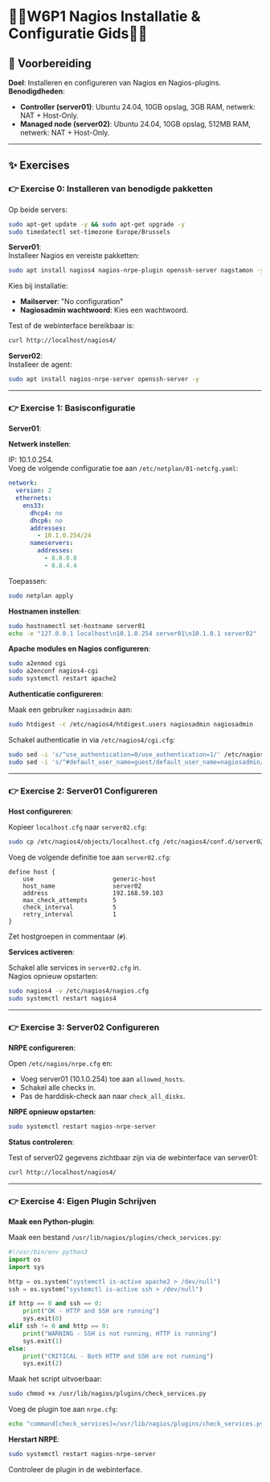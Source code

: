 # 💙🤍W6P1 Nagios Installatie & Configuratie Gids💙🤍

## 📝 Voorbereiding

**Doel**: Installeren en configureren van Nagios en Nagios-plugins.  
**Benodigdheden**:
- **Controller (server01)**: Ubuntu 24.04, 10GB opslag, 3GB RAM, netwerk: NAT + Host-Only.
- **Managed node (server02)**: Ubuntu 24.04, 10GB opslag, 512MB RAM, netwerk: NAT + Host-Only.

---

## ✨ Exercises

### 👉 Exercise 0: Installeren van benodigde pakketten

Op beide servers:

```bash
sudo apt-get update -y && sudo apt-get upgrade -y
sudo timedatectl set-timezone Europe/Brussels
```

**Server01**:  
Installeer Nagios en vereiste pakketten:

```bash
sudo apt install nagios4 nagios-nrpe-plugin openssh-server nagstamon -y
```

Kies bij installatie:
- **Mailserver**: "No configuration"
- **Nagiosadmin wachtwoord**: Kies een wachtwoord.

Test of de webinterface bereikbaar is:

```bash
curl http://localhost/nagios4/
```

**Server02**:  
Installeer de agent:

```bash
sudo apt install nagios-nrpe-server openssh-server -y
```

---

### 👉 Exercise 1: Basisconfiguratie

**Server01**:

**Netwerk instellen**:

IP: 10.1.0.254.  
Voeg de volgende configuratie toe aan `/etc/netplan/01-netcfg.yaml`:

```yaml
network:
  version: 2
  ethernets:
    ens33:
      dhcp4: no
      dhcp6: no
      addresses:
        - 10.1.0.254/24
      nameservers:
        addresses:
          - 8.8.8.8
          - 8.8.4.4
```

Toepassen:

```bash
sudo netplan apply
```

**Hostnamen instellen**:

```bash
sudo hostnamectl set-hostname server01
echo -e "127.0.0.1 localhost\n10.1.0.254 server01\n10.1.0.1 server02" | sudo tee /etc/hosts
```

**Apache modules en Nagios configureren**:

```bash
sudo a2enmod cgi
sudo a2enconf nagios4-cgi
sudo systemctl restart apache2
```

**Authenticatie configureren**:

Maak een gebruiker `nagiosadmin` aan:

```bash
sudo htdigest -c /etc/nagios4/htdigest.users nagiosadmin nagiosadmin
```

Schakel authenticatie in via `/etc/nagios4/cgi.cfg`:

```bash
sudo sed -i 's/^use_authentication=0/use_authentication=1/' /etc/nagios4/cgi.cfg
sudo sed -i 's/^#default_user_name=guest/default_user_name=nagiosadmin/' /etc/nagios4/cgi.cfg
```

---

### 👉 Exercise 2: Server01 Configureren

**Host configureren**:

Kopieer `localhost.cfg` naar `server02.cfg`:

```bash
sudo cp /etc/nagios4/objects/localhost.cfg /etc/nagios4/conf.d/server02.cfg
```

Voeg de volgende definitie toe aan `server02.cfg`:

```dns
define host {
    use                      generic-host
    host_name                server02
    address                  192.168.59.103
    max_check_attempts       5
    check_interval           5
    retry_interval           1
}
```

Zet hostgroepen in commentaar (`#`).

**Services activeren**:

Schakel alle services in `server02.cfg` in.  
Nagios opnieuw opstarten:

```bash
sudo nagios4 -v /etc/nagios4/nagios.cfg
sudo systemctl restart nagios4
```

---

### 👉 Exercise 3: Server02 Configureren

**NRPE configureren**:

Open `/etc/nagios/nrpe.cfg` en:
- Voeg server01 (10.1.0.254) toe aan `allowed_hosts`.
- Schakel alle checks in.
- Pas de harddisk-check aan naar `check_all_disks`.

**NRPE opnieuw opstarten**:

```bash
sudo systemctl restart nagios-nrpe-server
```

**Status controleren**:

Test of server02 gegevens zichtbaar zijn via de webinterface van server01:

```bash
curl http://localhost/nagios4/
```

---

### 👉 Exercise 4: Eigen Plugin Schrijven

**Maak een Python-plugin**:

Maak een bestand `/usr/lib/nagios/plugins/check_services.py`:

```python
#!/usr/bin/env python3
import os
import sys

http = os.system("systemctl is-active apache2 > /dev/null")
ssh = os.system("systemctl is-active ssh > /dev/null")

if http == 0 and ssh == 0:
    print("OK - HTTP and SSH are running")
    sys.exit(0)
elif ssh != 0 and http == 0:
    print("WARNING - SSH is not running, HTTP is running")
    sys.exit(1)
else:
    print("CRITICAL - Both HTTP and SSH are not running")
    sys.exit(2)
```

Maak het script uitvoerbaar:

```bash
sudo chmod +x /usr/lib/nagios/plugins/check_services.py
```

Voeg de plugin toe aan `nrpe.cfg`:

```bash
echo "command[check_services]=/usr/lib/nagios/plugins/check_services.py" | sudo tee -a /etc/nagios/nrpe.cfg
```

**Herstart NRPE**:

```bash
sudo systemctl restart nagios-nrpe-server
```

Controleer de plugin in de webinterface.
